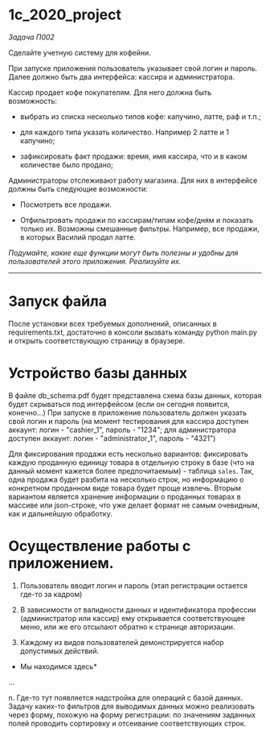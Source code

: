 # 1c_2020_project

*Задача П002*

Сделайте учетную систему для кофейни.

При запуске приложения пользователь указывает свой логин и пароль.
Далее должно быть два интерфейса: кассира и администратора. 

Кассир продает кофе покупателям. Для него должна быть возможность:

* выбрать из списка несколько типов кофе: капучино, латте, раф и т.п.;

* для каждого типа указать количество. Например 2 латте и 1 капучино;

* зафиксировать факт продажи: время, имя кассира, что и в каком количестве было продано;

Администраторы отслеживают работу магазина. Для них в интерфейсе должны быть следующие возможности:

* Посмотреть все продажи. 

* Отфильтровать продажи по кассирам/типам кофе/дням и показать только их. Возможны смешанные фильтры. Например, все продажи, в которых Василий продал латте.

*Подумайте, какие еще функции могут быть полезны и удобны для пользователей этого приложения. Реализуйте их.*

--------

# Запуск файла

После установки всех требуемых дополнений, описанных в requirements.txt, достаточно в консоли вызвать команду python main.py и открыть соответствующую страницу в браузере.

# Устройство базы данных

В файле db_schema.pdf будет представлена схема базы данных, которая будет скрываться под интерфейсом (если он сегодня появится, конечно...) При запуске в приложение пользователь должен указать свой логин и пароль (на момент тестирования для кассира доступен аккаунт: логин - "cashier_1", пароль - "1234"; для администратора доступен аккаунт: логин - "administrator_1", пароль - "4321")

Для фиксирования продажи есть несколько вариантов: фиксировать каждую проданную единицу товара в отдельную строку в базе (что на данный момент кажется более предпочитаемым) - таблица `sales`. Так, одна продажа будет разбита на несколько строк, но информацию о конкретном проданном виде товара будет проще извлечь. Вторым вариантом является хранение информации о проданных товарах в массиве или json-строке, что уже делает формат не самым очевидным, как и дальнейшую обработку.

# Осуществление работы с приложением.

1. Пользователь вводит логин и пароль (этап регистрации остается где-то за кадром)

2. В зависимости от валидности данных и идентификатора профессии (администратор или кассир) ему открывается соответствующее меню, или же его отсылают обратно к странице авторизации.

3. Каждому из видов пользователей демонстрируется набор допустимых действий.

* Мы находимся здесь*

...

n. Где-то тут появляется надстройка для операций с базой данных. Задачу каких-то фильтров для выводимых данных можно реализовать через форму, похожую на форму регистрации: по значениям заданных полей проводить сортировку и отсеивание соответствующих строк. 